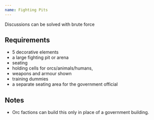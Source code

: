 ```yaml
---
name: Fighting Pits
---
```


Discussions can be solved with brute force

## Requirements
- 5 decorative elements
- a large fighting pit or arena 
- seating
- holding cells for orcs/animals/humans, 
- weapons and armour shown
- training dummies
- a separate seating area for the government official

## Notes
- Orc factions can build this only in place of a government building.
